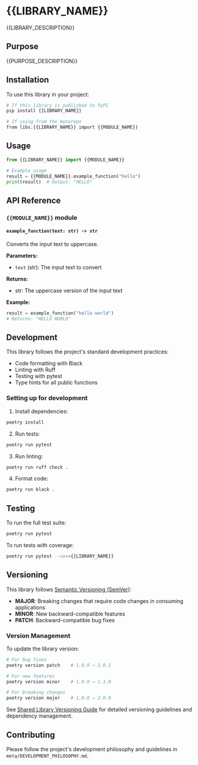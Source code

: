 # {{LIBRARY_NAME}}

{{LIBRARY_DESCRIPTION}}

## Purpose

{{PURPOSE_DESCRIPTION}}

## Installation

To use this library in your project:

```bash
# If this library is published to PyPI
pip install {{LIBRARY_NAME}}

# If using from the monorepo
from libs.{{LIBRARY_NAME}} import {{MODULE_NAME}}
```

## Usage

```python
from {{LIBRARY_NAME}} import {{MODULE_NAME}}

# Example usage
result = {{MODULE_NAME}}.example_function("hello")
print(result)  # Output: "HELLO"
```

## API Reference

### `{{MODULE_NAME}}` module

#### `example_function(text: str) -> str`
Converts the input text to uppercase.

**Parameters:**
- `text` (str): The input text to convert

**Returns:**
- str: The uppercase version of the input text

**Example:**
```python
result = example_function("hello world")
# Returns: "HELLO WORLD"
```

## Development

This library follows the project's standard development practices:
- Code formatting with Black
- Linting with Ruff  
- Testing with pytest
- Type hints for all public functions

### Setting up for development

1. Install dependencies:
```bash
poetry install
```

2. Run tests:
```bash
poetry run pytest
```

3. Run linting:
```bash
poetry run ruff check .
```

4. Format code:
```bash
poetry run black .
```

## Testing

To run the full test suite:
```bash
poetry run pytest
```

To run tests with coverage:
```bash
poetry run pytest --cov={{LIBRARY_NAME}}
```

## Versioning

This library follows [Semantic Versioning (SemVer)](https://semver.org/):

- **MAJOR**: Breaking changes that require code changes in consuming applications
- **MINOR**: New backward-compatible features  
- **PATCH**: Backward-compatible bug fixes

### Version Management

To update the library version:

```bash
# For bug fixes
poetry version patch    # 1.0.0 → 1.0.1

# For new features
poetry version minor    # 1.0.0 → 1.1.0

# For breaking changes  
poetry version major    # 1.0.0 → 2.0.0
```

See [Shared Library Versioning Guide](../../docs/SHARED_LIBRARY_VERSIONING.md) for detailed versioning guidelines and dependency management.

## Contributing

Please follow the project's development philosophy and guidelines in `meta/DEVELOPMENT_PHILOSOPHY.md`.